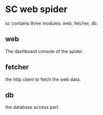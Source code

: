# SC web spider

sc contains three modules: web, fetcher, db.

## web

The dashboard console of the spider.

## fetcher

the http client to fetch the web data.

## db

the database access part.